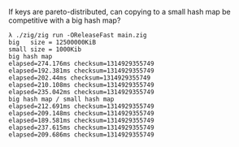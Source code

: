 If keys are pareto-distributed, can copying to a small hash map be competitive with a big hash map?

```
λ ./zig/zig run -OReleaseFast main.zig
big   size = 12500000KiB
small size = 1000Kib
big hash map
elapsed=274.176ms checksum=1314929355749
elapsed=192.381ms checksum=1314929355749
elapsed=202.44ms checksum=1314929355749
elapsed=210.108ms checksum=1314929355749
elapsed=235.042ms checksum=1314929355749
big hash map / small hash map
elapsed=212.691ms checksum=1314929355749
elapsed=209.148ms checksum=1314929355749
elapsed=189.581ms checksum=1314929355749
elapsed=237.615ms checksum=1314929355749
elapsed=209.686ms checksum=1314929355749
```
